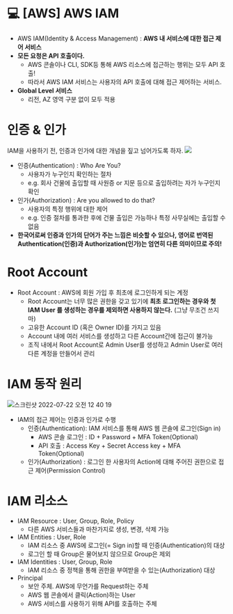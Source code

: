 💻 [AWS] AWS IAM
=================
* AWS IAM(Identity & Access Management) : **AWS 내 서비스에 대한 접근 제어 서비스**
* **모든 요청은 API 호출이다.**
  * AWS 콘솔이나 CLI, SDK등 통해 AWS 리소스에 접근하는 행위는 모두 API 호출!
  * 따라서 AWS IAM 서비스는 사용자의 API 호출에 대해 접근 제어하는 서비스. 
* **Global Level 서비스**
  * 리전, AZ 영역 구분 없이 모두 적용

# 인증 & 인가
IAM을 사용하기 전, 인증과 인가에 대한 개념을 짚고 넘어가도록 하자.
![](https://images.velog.io/images/dustjs159/post/d0ce58f3-cd3f-4145-92f6-4428175ce225/%E1%84%89%E1%85%B3%E1%84%8F%E1%85%B3%E1%84%85%E1%85%B5%E1%86%AB%E1%84%89%E1%85%A3%E1%86%BA%202022-03-20%20%E1%84%8B%E1%85%A9%E1%84%92%E1%85%AE%205.32.06.png)

* 인증(Authentication) : Who Are You?
  * 사용자가 누구인지 확인하는 절차
  * e.g. 회사 건물에 출입할 때 사원증 or 지문 등으로 출입하려는 자가 누구인지 확인
* 인가(Authorization) : Are you allowed to do that?
  * 사용자의 특정 행위에 대한 제어
  * e.g. 인증 절차를 통과한 후에 건물 출입은 가능하나 특정 사무실에는 출입할 수 없음
* **한국어로써 인증과 인가의 단어가 주는 느낌은 비슷할 수 있으나, 영어로 번역된 Authentication(인증)과 Authorization(인가)는 엄연히 다른 의미이므로 주의!**

# Root Account
* Root Account : AWS에 회원 가입 후 최초에 로그인하게 되는 계정
  * Root Account는 너무 많은 권한을 갖고 있기에 **최초 로그인하는 경우와 첫 IAM User 를 생성하는 경우를 제외하면 사용하지 않는다.** (그냥 무조건 쓰지 마)
  * 고유한 Account ID (혹은 Owner ID)를 가지고 있음
  * Account 내에 여러 서비스를 생성하고 다른 Account간에 접근이 불가능 
  * 조직 내에서 Root Account로 Admin User를 생성하고 Admin User로 여러 다른 계정을 만들어서 관리 

# IAM 동작 원리

![스크린샷 2022-07-22 오전 12 40 19](https://user-images.githubusercontent.com/57285121/180255247-457ac69f-6a2b-4171-8ef4-a371b7c1ad7f.png)

* IAM의 접근 제어는 인증과 인가로 수행
  * 인증(Authentication): IAM 서비스를 통해 AWS 웹 콘솔에 로그인(Sign in)
    * AWS 콘솔 로그인 : ID + Password + MFA Token(Optional)
    * API 호출 : Access Key + Secret Access key + MFA Token(Optional)
  * 인가(Authorization) : 로그인 한 사용자의 Action에 대해 주어진 권한으로 접근 제어(Permission Control)

# IAM 리소스
* IAM Resource : User, Group, Role, Policy
  * 다른 AWS 서비스들과 마찬가지로 생성, 변경, 삭제 가능
* IAM Entities : User, Role
  * IAM 리소스 중 AWS에 로그인(= Sign in)할 때 인증(Authentication)의 대상
  * 로그인 할 때 Group은 물어보지 않으므로 Group은 제외
* IAM Identities : User, Group, Role
  * IAM 리소스 중 정책을 통해 권한을 부여받을 수 있는(Authorization) 대상
* Principal
  * 보안 주체. AWS에 무언가를 Request하는 주체
  * AWS 웹 콘솔에서 클릭(Action)하는 User
  * AWS 서비스를 사용하기 위해 API를 호출하는 주체 

